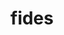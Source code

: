 ---
title: "fides"
layout: cache
categories: [package, develop]
meta: {"compilers": ["gcc@=11.1.0", "gcc@=11.4.0"], "num_specs": 31, "num_specs_by_stack": {"data-vis-sdk": 16, "e4s": 6, "e4s-neoverse-v2": 6, "e4s-neoverse_v1": 3, "root": 31}, "oss": ["ubuntu20.04", "ubuntu22.04"], "platforms": ["linux"], "stacks": ["data-vis-sdk", "e4s", "e4s-neoverse-v2", "e4s-neoverse_v1", "root"], "targets": ["neoverse_v1", "neoverse_v2", "x86_64_v3"], "versions": ["1.2.0"]}
spec_details: [{"compiler": "gcc@=11.4.0", "hash": "3fjt5hh4nux55ajl5662mdcqt7qs7uw6", "os": "ubuntu22.04", "platform": "linux", "size": "-", "stacks": ["e4s-neoverse_v1", "root"], "target": "neoverse_v1", "variants": ["build_system=cmake", "build_type=Release", "generator=make", "~ipo", "+mpi"], "versions": ["1.2.0"]}, {"compiler": "gcc@=11.1.0", "hash": "3lu4zotiqd6ihmtcdab4pamn65p2lzmx", "os": "ubuntu20.04", "platform": "linux", "size": "-", "stacks": ["data-vis-sdk", "root"], "target": "x86_64_v3", "variants": ["build_system=cmake", "build_type=Release", "generator=make", "~ipo", "+mpi"], "versions": ["1.2.0"]}, {"compiler": "gcc@=11.4.0", "hash": "3ovnrcrki7djp6l4tz3wpjjbxbhlubuk", "os": "ubuntu22.04", "platform": "linux", "size": "-", "stacks": ["e4s-neoverse-v2", "root"], "target": "neoverse_v2", "variants": ["build_system=cmake", "build_type=Release", "generator=make", "~ipo", "+mpi"], "versions": ["1.2.0"]}, {"compiler": "gcc@=11.4.0", "hash": "3wqf72k7o23nqap7rppgzan4fgxylqyq", "os": "ubuntu22.04", "platform": "linux", "size": "-", "stacks": ["e4s", "root"], "target": "x86_64_v3", "variants": ["build_system=cmake", "build_type=Release", "generator=make", "~ipo", "+mpi"], "versions": ["1.2.0"]}, {"compiler": "gcc@=11.1.0", "hash": "44oghaqie2asghgch2snhobjs3u56wcu", "os": "ubuntu20.04", "platform": "linux", "size": "-", "stacks": ["data-vis-sdk", "root"], "target": "x86_64_v3", "variants": ["build_system=cmake", "build_type=Release", "generator=make", "~ipo", "+mpi"], "versions": ["1.2.0"]}, {"compiler": "gcc@=11.4.0", "hash": "5aj4z5afwrjtsvl6qmkzhupjffcdcmk2", "os": "ubuntu22.04", "platform": "linux", "size": "-", "stacks": ["e4s", "root"], "target": "x86_64_v3", "variants": ["build_system=cmake", "build_type=Release", "generator=make", "~ipo", "+mpi"], "versions": ["1.2.0"]}, {"compiler": "gcc@=11.4.0", "hash": "6zbhclj3j4sos52en3qdrxh2f4n7x4mz", "os": "ubuntu22.04", "platform": "linux", "size": "-", "stacks": ["e4s-neoverse-v2", "root"], "target": "neoverse_v2", "variants": ["build_system=cmake", "build_type=Release", "generator=make", "~ipo", "+mpi"], "versions": ["1.2.0"]}, {"compiler": "gcc@=11.1.0", "hash": "7tutilcv4x6q33fnd27tmfgp57no3njk", "os": "ubuntu20.04", "platform": "linux", "size": "-", "stacks": ["data-vis-sdk", "root"], "target": "x86_64_v3", "variants": ["build_system=cmake", "build_type=Release", "generator=make", "~ipo", "+mpi"], "versions": ["1.2.0"]}, {"compiler": "gcc@=11.4.0", "hash": "a7vv76xkwphzr4n4esggponsfzxt275u", "os": "ubuntu22.04", "platform": "linux", "size": "-", "stacks": ["e4s", "root"], "target": "x86_64_v3", "variants": ["build_system=cmake", "build_type=Release", "generator=make", "~ipo", "+mpi"], "versions": ["1.2.0"]}, {"compiler": "gcc@=11.4.0", "hash": "d6mus4hlwtyua5xjzxmggsd5npfsc4do", "os": "ubuntu22.04", "platform": "linux", "size": "-", "stacks": ["e4s-neoverse-v2", "root"], "target": "neoverse_v2", "variants": ["build_system=cmake", "build_type=Release", "generator=make", "~ipo", "+mpi"], "versions": ["1.2.0"]}, {"compiler": "gcc@=11.4.0", "hash": "djnz6aci72edyomigryoxhly27o4mzjy", "os": "ubuntu22.04", "platform": "linux", "size": "-", "stacks": ["e4s-neoverse-v2", "root"], "target": "neoverse_v2", "variants": ["build_system=cmake", "build_type=Release", "generator=make", "~ipo", "+mpi"], "versions": ["1.2.0"]}, {"compiler": "gcc@=11.4.0", "hash": "drmjidmxs4nwe6gh5okhqxrlbrswvglo", "os": "ubuntu22.04", "platform": "linux", "size": "-", "stacks": ["e4s", "root"], "target": "x86_64_v3", "variants": ["build_system=cmake", "build_type=Release", "generator=make", "~ipo", "+mpi"], "versions": ["1.2.0"]}, {"compiler": "gcc@=11.1.0", "hash": "egypywcu7vtlxm553g6lhmw6xappr34h", "os": "ubuntu20.04", "platform": "linux", "size": "-", "stacks": ["data-vis-sdk", "root"], "target": "x86_64_v3", "variants": ["build_system=cmake", "build_type=Release", "generator=make", "~ipo", "+mpi"], "versions": ["1.2.0"]}, {"compiler": "gcc@=11.1.0", "hash": "fvxziau24ps2angxpen7rdtngqifua3v", "os": "ubuntu20.04", "platform": "linux", "size": "-", "stacks": ["data-vis-sdk", "root"], "target": "x86_64_v3", "variants": ["build_system=cmake", "build_type=Release", "generator=make", "~ipo", "+mpi"], "versions": ["1.2.0"]}, {"compiler": "gcc@=11.4.0", "hash": "gm5j5wbwwwfso2u4i4ids6xvtx34t4vj", "os": "ubuntu22.04", "platform": "linux", "size": "-", "stacks": ["e4s-neoverse_v1", "root"], "target": "neoverse_v1", "variants": ["build_system=cmake", "build_type=Release", "generator=make", "~ipo", "+mpi"], "versions": ["1.2.0"]}, {"compiler": "gcc@=11.1.0", "hash": "gpltplacqosxmz4x5wsilytdtv75ajgv", "os": "ubuntu20.04", "platform": "linux", "size": "-", "stacks": ["data-vis-sdk", "root"], "target": "x86_64_v3", "variants": ["build_system=cmake", "build_type=Release", "generator=make", "~ipo", "+mpi"], "versions": ["1.2.0"]}, {"compiler": "gcc@=11.1.0", "hash": "h3qbaymodxloipgj7o3s7b46bgy3xqkh", "os": "ubuntu20.04", "platform": "linux", "size": "-", "stacks": ["data-vis-sdk", "root"], "target": "x86_64_v3", "variants": ["build_system=cmake", "build_type=Release", "generator=make", "~ipo", "+mpi"], "versions": ["1.2.0"]}, {"compiler": "gcc@=11.1.0", "hash": "h3vynsrpipc55bckq5xpun4wygmiml5l", "os": "ubuntu20.04", "platform": "linux", "size": "-", "stacks": ["data-vis-sdk", "root"], "target": "x86_64_v3", "variants": ["build_system=cmake", "build_type=Release", "generator=make", "~ipo", "+mpi"], "versions": ["1.2.0"]}, {"compiler": "gcc@=11.4.0", "hash": "hdzizmqxpqs4odtwh6p343pkfy3y25pv", "os": "ubuntu22.04", "platform": "linux", "size": "-", "stacks": ["e4s", "root"], "target": "x86_64_v3", "variants": ["build_system=cmake", "build_type=Release", "generator=make", "~ipo", "+mpi"], "versions": ["1.2.0"]}, {"compiler": "gcc@=11.1.0", "hash": "i2lmmo2w2lznrsegi3lc3oxqkwwj6ebv", "os": "ubuntu20.04", "platform": "linux", "size": "-", "stacks": ["data-vis-sdk", "root"], "target": "x86_64_v3", "variants": ["build_system=cmake", "build_type=Release", "generator=make", "~ipo", "+mpi"], "versions": ["1.2.0"]}, {"compiler": "gcc@=11.1.0", "hash": "j26mfa4fmbd5mxjta2rhy57e4w3kjoz2", "os": "ubuntu20.04", "platform": "linux", "size": "-", "stacks": ["data-vis-sdk", "root"], "target": "x86_64_v3", "variants": ["build_system=cmake", "build_type=Release", "generator=make", "~ipo", "+mpi"], "versions": ["1.2.0"]}, {"compiler": "gcc@=11.1.0", "hash": "kk3flvzovnbasoiz3pq3jbyr7k3hpiai", "os": "ubuntu20.04", "platform": "linux", "size": "-", "stacks": ["data-vis-sdk", "root"], "target": "x86_64_v3", "variants": ["build_system=cmake", "build_type=Release", "generator=make", "~ipo", "+mpi"], "versions": ["1.2.0"]}, {"compiler": "gcc@=11.4.0", "hash": "loicrvzaauty6cmwsm6esn5kmpqxrpng", "os": "ubuntu22.04", "platform": "linux", "size": "-", "stacks": ["e4s-neoverse-v2", "root"], "target": "neoverse_v2", "variants": ["build_system=cmake", "build_type=Release", "generator=make", "~ipo", "+mpi"], "versions": ["1.2.0"]}, {"compiler": "gcc@=11.1.0", "hash": "momri6ffgrxakmcxkyw7llqlr4mr6hfl", "os": "ubuntu20.04", "platform": "linux", "size": "-", "stacks": ["data-vis-sdk", "root"], "target": "x86_64_v3", "variants": ["build_system=cmake", "build_type=Release", "generator=make", "~ipo", "+mpi"], "versions": ["1.2.0"]}, {"compiler": "gcc@=11.4.0", "hash": "nagjqsefgspqvmrq425i2og2in4bpthn", "os": "ubuntu22.04", "platform": "linux", "size": "-", "stacks": ["e4s-neoverse_v1", "root"], "target": "neoverse_v1", "variants": ["build_system=cmake", "build_type=Release", "generator=make", "~ipo", "+mpi"], "versions": ["1.2.0"]}, {"compiler": "gcc@=11.4.0", "hash": "onaw2lqfj4txdwrixu6i7egfxj7u6mj3", "os": "ubuntu22.04", "platform": "linux", "size": "-", "stacks": ["e4s", "root"], "target": "x86_64_v3", "variants": ["build_system=cmake", "build_type=Release", "generator=make", "~ipo", "+mpi"], "versions": ["1.2.0"]}, {"compiler": "gcc@=11.1.0", "hash": "s5isrwxjm7jhpcnjgjgnyom2sp74ctum", "os": "ubuntu20.04", "platform": "linux", "size": "-", "stacks": ["data-vis-sdk", "root"], "target": "x86_64_v3", "variants": ["build_system=cmake", "build_type=Release", "generator=make", "~ipo", "+mpi"], "versions": ["1.2.0"]}, {"compiler": "gcc@=11.1.0", "hash": "uxos2msj6i7kg6fjghm562cjawlql25s", "os": "ubuntu20.04", "platform": "linux", "size": "-", "stacks": ["data-vis-sdk", "root"], "target": "x86_64_v3", "variants": ["build_system=cmake", "build_type=Release", "generator=make", "~ipo", "+mpi"], "versions": ["1.2.0"]}, {"compiler": "gcc@=11.1.0", "hash": "wfmd2aklvhfgnmu7qy735fbmut6jij6k", "os": "ubuntu20.04", "platform": "linux", "size": "-", "stacks": ["data-vis-sdk", "root"], "target": "x86_64_v3", "variants": ["build_system=cmake", "build_type=Release", "generator=make", "~ipo", "+mpi"], "versions": ["1.2.0"]}, {"compiler": "gcc@=11.4.0", "hash": "wkpkobzecofuwfbf3xxiwoyw3tto63cn", "os": "ubuntu22.04", "platform": "linux", "size": "-", "stacks": ["e4s-neoverse-v2", "root"], "target": "neoverse_v2", "variants": ["build_system=cmake", "build_type=Release", "generator=make", "~ipo", "+mpi"], "versions": ["1.2.0"]}, {"compiler": "gcc@=11.1.0", "hash": "z7gwzwthze6ywgwy33vob3poc3rvokw7", "os": "ubuntu20.04", "platform": "linux", "size": "-", "stacks": ["data-vis-sdk", "root"], "target": "x86_64_v3", "variants": ["build_system=cmake", "build_type=Release", "generator=make", "~ipo", "+mpi"], "versions": ["1.2.0"]}]
---